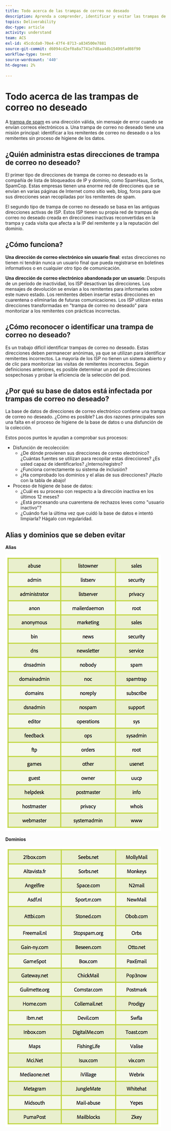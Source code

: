 ```yaml
---
title: Todo acerca de las trampas de correo no deseado
description: Aprenda a comprender, identificar y evitar las trampas de correo no deseado al administrar la capacidad de entrega.
topics: Deliverability
doc-type: article
activity: understand
team: ACS
exl-id: 45cdcda0-70e4-47f4-8713-a834500e7881
source-git-commit: d6094cd2ef0a8a7741e7d8aa4db15499fad08f90
workflow-type: tm+mt
source-wordcount: '440'
ht-degree: 2%

---
```


# Todo acerca de las trampas de correo no deseado

A [trampa de spam](/help/metrics/spam-traps.md) es una dirección válida, sin mensaje de error cuando se envían correos electrónicos a. Una trampa de correo no deseado tiene una misión principal: identificar a los remitentes de correo no deseado o a los remitentes sin proceso de higiene de los datos.

## ¿Quién administra estas direcciones de trampa de correo no deseado?

El primer tipo de direcciones de trampa de correo no deseado es la compañía de lista de bloqueados de IP y dominio, como SpamHaus, Sorbs, SpamCop. Estas empresas tienen una enorme red de direcciones que se envían en varias páginas de Internet como sitio web, blog, foros para que sus direcciones sean recopiladas por los remitentes de spam.

El segundo tipo de trampa de correo no deseado se basa en las antiguas direcciones activas de ISP. Estos ISP tienen su propia red de trampas de correo no deseado creada en direcciones inactivas reconvertidas en la trampa y cada visita que afecta a la IP del remitente y a la reputación del dominio.

## ¿Cómo funciona?

**Una dirección de correo electrónico sin usuario final**: estas direcciones no tienen ni tendrán nunca un usuario final que pueda registrarse en boletines informativos o en cualquier otro tipo de comunicación.

**Una dirección de correo electrónico abandonada por un usuario**: Después de un período de inactividad, los ISP desactivan las direcciones. Los mensajes de devolución se envían a los remitentes para informarles sobre este nuevo estado. Los remitentes deben insertar estas direcciones en cuarentena o eliminarlas de futuras comunicaciones. Los ISP utilizan estas direcciones transformadas en &quot;trampa de correo no deseado&quot; para monitorizar a los remitentes con prácticas incorrectas.

## ¿Cómo reconocer o identificar una trampa de correo no deseado?

Es un trabajo difícil identificar trampas de correo no deseado. Estas direcciones deben permanecer anónimas, ya que se utilizan para identificar remitentes incorrectos. La mayoría de los ISP no tienen un sistema abierto y de clic para monitorizar las visitas de remitentes incorrectos. Según definiciones anteriores, es posible determinar un pod de direcciones sospechosas y probar la eficiencia de la selección del pod.

## ¿Por qué su base de datos está infectada por trampas de correo no deseado?

La base de datos de direcciones de correo electrónico contiene una trampa de correo no deseado. ¿Cómo es posible? Las dos razones principales son una falta en el proceso de higiene de la base de datos o una disfunción de la colección.

Estos pocos puntos le ayudan a comprobar sus procesos:

* Disfunción de recolección:
   * ¿De dónde provienen sus direcciones de correo electrónico? ¿Cuántas fuentes se utilizan para recopilar estas direcciones? ¿Es usted capaz de identificarlos? ¿Interno/registro?
   * ¿Funciona correctamente su sistema de inclusión?
   * ¿Ha comprobado los dominios y el alias de sus direcciones? ¡Hazlo con la tabla de abajo!
* Proceso de higiene de base de datos:
   * ¿Cuál es su proceso con respecto a la dirección inactiva en los últimos 12 meses?
   * ¿Está procesando una cuarentena de rechazos leves como &quot;usuario inactivo&quot;?
   * ¿Cuándo fue la última vez que cuidó la base de datos e intentó limpiarla? Hágalo con regularidad.

## Alias y dominios que se deben evitar

**Alias**

![](../../help/assets/aliases.png)

**Dominios**

![](../../help/assets/domains.png)
